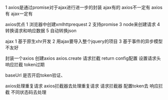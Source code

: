 1 axios是通过promise对于ajax进行进一步的封装 ajax有的 axios不一定有  axios有 ajax一定有

axios优点
1 浏览器中创建xmlhttprequest
2 支持promise
3 node来创建请求
4 转换请求和响应数据
5 自动转换json

ajax
1 基于原生xhr开发 
2 用ajax要导入整个jquery的项目
3 基于事件的异步模型不友好


封装一个axios 创建axios axios.create  请求拦截 return config配置  设置请求头   响应拦截 token过期 

baseUrl 是否开启token验证、



axios处理重复请求   axios拦截器去处理重复请求  请求拦截器 配置token去  响应拦截 不同状态码去处理